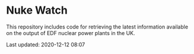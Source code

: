 # Nuke Watch

This repository includes code for retrieving the latest information available on the output of EDF nuclear power plants in the UK.

Last updated: 2020-12-12 08:07